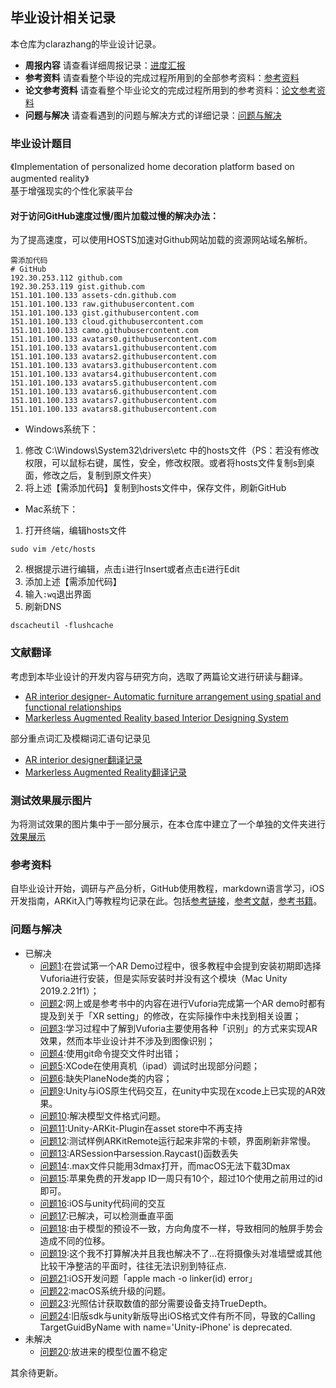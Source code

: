 ## 毕业设计相关记录
本仓库为clarazhang的毕业设计记录。  
- **周报内容**  请查看详细周报记录：[进度汇报](https://github.com/clarazwen/ProgressReport/blob/master/Weekly.md)  
- **参考资料**  请查看整个毕设的完成过程所用到的全部参考资料：[参考资料](https://github.com/clarazwen/ProgressReport/blob/master/References/References.md)  
- **论文参考资料**  请查看整个毕业论文的完成过程所用到的参考资料：[论文参考资料](https://github.com/clarazwen/ProgressReport/blob/master/References/GraduationStudyReferences.md)  
- **问题与解决** 请查看遇到的问题与解决方式的详细记录：[问题与解决](https://github.com/clarazwen/ProgressReport/blob/master/ProblemsAndSolutions/Problems_and_solutions.md)    
### 毕业设计题目
《Implementation of personalized home decoration platform based on augmented reality》  
基于增强现实的个性化家装平台    

#### 对于访问GitHub速度过慢/图片加载过慢的解决办法：
为了提高速度，可以使用HOSTS加速对Github网站加载的资源网站域名解析。   
~~~  
需添加代码
# GitHub   
192.30.253.112 github.com 
192.30.253.119 gist.github.com 
151.101.100.133 assets-cdn.github.com 
151.101.100.133 raw.githubusercontent.com 
151.101.100.133 gist.githubusercontent.com 
151.101.100.133 cloud.githubusercontent.com 
151.101.100.133 camo.githubusercontent.com 
151.101.100.133 avatars0.githubusercontent.com 
151.101.100.133 avatars1.githubusercontent.com 
151.101.100.133 avatars2.githubusercontent.com 
151.101.100.133 avatars3.githubusercontent.com 
151.101.100.133 avatars4.githubusercontent.com 
151.101.100.133 avatars5.githubusercontent.com 
151.101.100.133 avatars6.githubusercontent.com 
151.101.100.133 avatars7.githubusercontent.com 
151.101.100.133 avatars8.githubusercontent.com 
~~~
- Windows系统下：  
1. 修改 C:\Windows\System32\drivers\etc 中的hosts文件（PS：若没有修改权限，可以鼠标右键，属性，安全，修改权限。或者将hosts文件复制s到桌面，修改之后，复制到原文件夹）  
2. 将上述【需添加代码】复制到hosts文件中，保存文件，刷新GitHub  

- Mac系统下：  

1. 打开终端，编辑hosts文件  
~~~
sudo vim /etc/hosts
~~~     
2. 根据提示进行编辑，点击`i`进行Insert或者点击`E`进行Edit   
3. 添加上述【需添加代码】
4. 输入`:wq`退出界面
5. 刷新DNS
~~~
dscacheutil -flushcache
~~~     
### 文献翻译  
考虑到本毕业设计的开发内容与研究方向，选取了两篇论文进行研读与翻译。  
- [AR interior designer- Automatic furniture arrangement using spatial and functional relationships](https://ieeexplore.ieee.org/abstract/document/7136652/)  
- [Markerless Augmented Reality based Interior Designing System](https://ieeexplore.ieee.org/abstract/document/8537349/)  

部分重点词汇及模糊词汇语句记录见  
- [AR interior designer翻译记录](https://github.com/clarazwen/ProgressReport/blob/master/LiteratureTranslation/Translation_ARInteriorDesigner_ReferenceWords.md)
- [Markerless Augmented Reality翻译记录](https://github.com/clarazwen/ProgressReport/blob/master/LiteratureTranslation/Translation_Markerless_ReferenceWords.md)
### 测试效果展示图片  
为将测试效果的图片集中于一部分展示，在本仓库中建立了一个单独的文件夹进行[效果展示](https://github.com/clarazwen/ProgressReport/tree/master/Pictures/TestPictures_Tutorial)  

### 参考资料  
自毕业设计开始，调研与产品分析，GitHub使用教程，markdown语言学习，iOS开发指南，ARKit入门等教程均记录在此。包括[参考链接](https://github.com/clarazwen/ProgressReport/blob/master/References/References.md#%E5%8F%82%E8%80%83%E9%93%BE%E6%8E%A5%E9%83%A8%E5%88%86)，[参考文献](https://github.com/clarazwen/ProgressReport/blob/master/References/References.md#%E5%8F%82%E8%80%83%E6%96%87%E7%8C%AE)，[参考书籍](https://github.com/clarazwen/ProgressReport/blob/master/References/References.md#%E5%8F%82%E8%80%83%E6%96%87%E7%8C%AE)。

### 问题与解决  
- 已解决  
  - [问题1](https://github.com/clarazwen/ProgressReport/blob/master/ProblemsAndSolutions/Problems_and_solutions.md#%E9%97%AE%E9%A2%981):在尝试第一个AR Demo过程中，很多教程中会提到安装初期即选择Vuforia进行安装，但是实际安装时并没有这个模块（Mac Unity 2019.2.21f1）；    
  - [问题2](https://github.com/clarazwen/ProgressReport/blob/master/ProblemsAndSolutions/Problems_and_solutions.md#%E9%97%AE%E9%A2%982):网上或是参考书中的内容在进行Vuforia完成第一个AR demo时都有提及到关于「XR setting」的修改，在实际操作中未找到相关设置；   
  - [问题3](https://github.com/clarazwen/ProgressReport/blob/master/ProblemsAndSolutions/Problems_and_solutions.md#%E9%97%AE%E9%A2%983):学习过程中了解到Vuforia主要使用各种「识别」的方式来实现AR效果，然而本毕业设计并不涉及到图像识别；   
  - [问题4](https://github.com/clarazwen/ProgressReport/blob/master/ProblemsAndSolutions/Problems_and_solutions.md#%E9%97%AE%E9%A2%984):使用git命令提交文件时出错； 
  - [问题5](https://github.com/clarazwen/ProgressReport/blob/master/ProblemsAndSolutions/Problems_and_solutions.md#%E9%97%AE%E9%A2%985):XCode在使用真机（ipad）调试时出现部分问题；
  - [问题6](https://github.com/clarazwen/ProgressReport/blob/master/ProblemsAndSolutions/Problems_and_solutions.md#%E9%97%AE%E9%A2%986):缺失PlaneNode类的内容；  
  - [问题9](https://github.com/clarazwen/ProgressReport/blob/master/ProblemsAndSolutions/Problems_and_solutions.md#%E9%97%AE%E9%A2%989):Unity与iOS原生代码交互，在unity中实现在xcode上已实现的AR效果。
  - [问题10](https://github.com/clarazwen/ProgressReport/blob/master/ProblemsAndSolutions/Problems_and_solutions.md#%E9%97%AE%E9%A2%9810):解决模型文件格式问题。
  - [问题11](https://github.com/clarazwen/ProgressReport/blob/master/ProblemsAndSolutions/Problems_and_solutions.md#%E9%97%AE%E9%A2%9811):Unity-ARKit-Plugin在asset store中不再支持  
  - [问题12](https://github.com/clarazwen/ProgressReport/blob/master/ProblemsAndSolutions/Problems_and_solutions.md#%E9%97%AE%E9%A2%9812):测试样例ARKitRemote运行起来非常的卡顿，界面刷新非常慢。  
  - [问题13](https://github.com/clarazwen/ProgressReport/blob/master/ProblemsAndSolutions/Problems_and_solutions.md#%E9%97%AE%E9%A2%9813):ARSession中arsession.Raycast()函数丢失   
  - [问题14](https://github.com/clarazwen/ProgressReport/blob/master/ProblemsAndSolutions/Problems_and_solutions.md#%E9%97%AE%E9%A2%9814):.max文件只能用3dmax打开，而macOS无法下载3Dmax   
  - [问题15](https://github.com/clarazwen/ProgressReport/blob/master/ProblemsAndSolutions/Problems_and_solutions.md#%E9%97%AE%E9%A2%9815):苹果免费的开发app ID一周只有10个，超过10个使用之前用过的id即可。   
  - [问题16](https://github.com/clarazwen/ProgressReport/blob/master/ProblemsAndSolutions/Problems_and_solutions.md#%E9%97%AE%E9%A2%9816):iOS与unity代码间的交互   
  - [问题17](https://github.com/clarazwen/ProgressReport/blob/master/ProblemsAndSolutions/Problems_and_solutions.md#%E9%97%AE%E9%A2%9817):已解决，可以检测垂直平面    
  - [问题18](https://github.com/clarazwen/ProgressReport/blob/master/ProblemsAndSolutions/Problems_and_solutions.md#%E9%97%AE%E9%A2%9818):由于模型的预设不一致，方向角度不一样，导致相同的触屏手势会造成不同的位移。  
  - [问题19](https://github.com/clarazwen/ProgressReport/blob/master/ProblemsAndSolutions/Problems_and_solutions.md#%E9%97%AE%E9%A2%9819):这个我不打算解决并且我也解决不了...在将摄像头对准墙壁或其他比较干净整洁的平面时，往往无法识别到特征点.     
  - [问题21](https://github.com/clarazwen/ProgressReport/blob/master/ProblemsAndSolutions/Problems_and_solutions.md#%E9%97%AE%E9%A2%9821):iOS开发问题「apple mach -o linker(id) error」
  - [问题22](https://github.com/clarazwen/ProgressReport/blob/master/ProblemsAndSolutions/Problems_and_solutions.md#%E9%97%AE%E9%A2%9822):macOS系统升级的问题。   
  - [问题23](https://github.com/clarazwen/ProgressReport/blob/master/ProblemsAndSolutions/Problems_and_solutions.md#%E9%97%AE%E9%A2%9823):光照估计获取数值的部分需要设备支持TrueDepth。   
  - [问题24](https://github.com/clarazwen/ProgressReport/blob/master/ProblemsAndSolutions/Problems_and_solutions.md#%E9%97%AE%E9%A2%9824):旧版sdk与unity新版导出iOS格式文件有所不同，导致的Calling TargetGuidByName with name='Unity-iPhone' is deprecated.     
- 未解决  
  - [问题20](https://github.com/clarazwen/ProgressReport/blob/master/ProblemsAndSolutions/Problems_and_solutions.md#%E9%97%AE%E9%A2%9820):放进来的模型位置不稳定  



其余待更新。  
